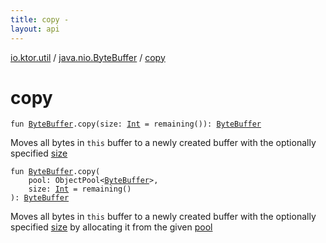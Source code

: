 ```yaml
---
title: copy - 
layout: api
---
```


<div class='api-docs-breadcrumbs'><a href="../index.html">io.ktor.util</a> / <a href="index.html">java.nio.ByteBuffer</a> / <a href="./copy.html">copy</a></div>

# copy

<div class="overload-group" markdown="1">

<div class="signature"><code><span class="keyword">fun </span><a href="http://docs.oracle.com/javase/6/docs/api/java/nio/ByteBuffer.html"><span class="identifier">ByteBuffer</span></a><span class="symbol">.</span><span class="identifier">copy</span><span class="symbol">(</span><span class="parameterName" id="io.ktor.util$copy(java.nio.ByteBuffer, kotlin.Int)/size">size</span><span class="symbol">:</span>&nbsp;<a href="https://kotlinlang.org/api/latest/jvm/stdlib/kotlin/-int/index.html"><span class="identifier">Int</span></a>&nbsp;<span class="symbol">=</span>&nbsp;remaining()<span class="symbol">)</span><span class="symbol">: </span><a href="http://docs.oracle.com/javase/6/docs/api/java/nio/ByteBuffer.html"><span class="identifier">ByteBuffer</span></a></code></div>

Moves all bytes in <code>this</code> buffer to a newly created buffer with the optionally specified <a href="copy.html#io.ktor.util$copy(java.nio.ByteBuffer, kotlin.Int)/size">size</a>

</div>
<div class="overload-group" markdown="1">

<div class="signature"><code><span class="keyword">fun </span><a href="http://docs.oracle.com/javase/6/docs/api/java/nio/ByteBuffer.html"><span class="identifier">ByteBuffer</span></a><span class="symbol">.</span><span class="identifier">copy</span><span class="symbol">(</span><br/>&nbsp;&nbsp;&nbsp;&nbsp;<span class="parameterName" id="io.ktor.util$copy(java.nio.ByteBuffer, kotlinx.io.pool.ObjectPool((java.nio.ByteBuffer)), kotlin.Int)/pool">pool</span><span class="symbol">:</span>&nbsp;<span class="identifier">ObjectPool</span><span class="symbol">&lt;</span><a href="http://docs.oracle.com/javase/6/docs/api/java/nio/ByteBuffer.html"><span class="identifier">ByteBuffer</span></a><span class="symbol">&gt;</span><span class="symbol">, </span><br/>&nbsp;&nbsp;&nbsp;&nbsp;<span class="parameterName" id="io.ktor.util$copy(java.nio.ByteBuffer, kotlinx.io.pool.ObjectPool((java.nio.ByteBuffer)), kotlin.Int)/size">size</span><span class="symbol">:</span>&nbsp;<a href="https://kotlinlang.org/api/latest/jvm/stdlib/kotlin/-int/index.html"><span class="identifier">Int</span></a>&nbsp;<span class="symbol">=</span>&nbsp;remaining()<br/><span class="symbol">)</span><span class="symbol">: </span><a href="http://docs.oracle.com/javase/6/docs/api/java/nio/ByteBuffer.html"><span class="identifier">ByteBuffer</span></a></code></div>

Moves all bytes in <code>this</code> buffer to a newly created buffer with the optionally specified <a href="copy.html#io.ktor.util$copy(java.nio.ByteBuffer, kotlinx.io.pool.ObjectPool((java.nio.ByteBuffer)), kotlin.Int)/size">size</a> by allocating it from the given <a href="copy.html#io.ktor.util$copy(java.nio.ByteBuffer, kotlinx.io.pool.ObjectPool((java.nio.ByteBuffer)), kotlin.Int)/pool">pool</a>

</div>
